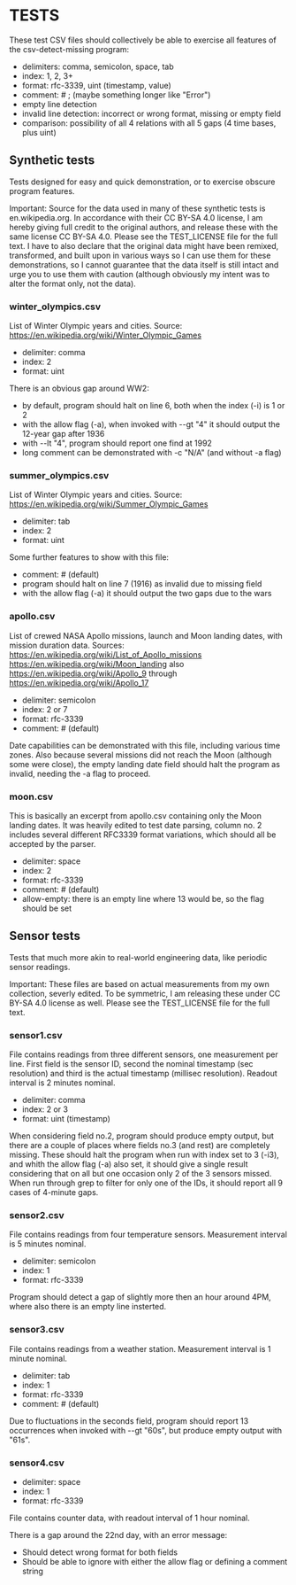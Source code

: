 
TESTS
=====

These test CSV files should collectively be able to exercise all features of the csv-detect-missing program:
- delimiters: comma, semicolon, space, tab
- index: 1, 2, 3+
- format: rfc-3339, uint (timestamp, value)
- comment: # ; (maybe something longer like "Error")
- empty line detection
- invalid line detection: incorrect or wrong format, missing or empty field
- comparison: possibility of all 4 relations with all 5 gaps (4 time bases, plus uint)


Synthetic tests
---------------

Tests designed for easy and quick demonstration, or to exercise obscure program features.

Important: Source for the data used in many of these synthetic tests is en.wikipedia.org. In accordance with their CC BY-SA 4.0 license, I am hereby giving full credit to the original authors, and release these with the same license CC BY-SA 4.0. Please see the TEST_LICENSE file for the full text. I have to also declare that the original data might have been remixed, transformed, and built upon in various ways so I can use them for these demonstrations, so I cannot guarantee that the data itself is still intact and urge you to use them with caution (although obviously my intent was to alter the format only, not the data).


### winter_olympics.csv

List of Winter Olympic years and cities.
Source: https://en.wikipedia.org/wiki/Winter_Olympic_Games

- delimiter: comma
- index: 2
- format: uint

There is an obvious gap around WW2:
- by default, program should halt on line 6, both when the index (-i) is 1 or 2
- with the allow flag (-a), when invoked with --gt "4" it should output the 12-year gap after 1936
- with --lt "4", program should report one find at 1992
- long comment can be demonstrated with -c "N/A" (and without -a flag)


### summer_olympics.csv

List of Winter Olympic years and cities.
Source: https://en.wikipedia.org/wiki/Summer_Olympic_Games

- delimiter: tab
- index: 2
- format: uint

Some further features to show with this file:
- comment: # (default)
- program should halt on line 7 (1916) as invalid due to missing field
- with the allow flag (-a) it should output the two gaps due to the wars


### apollo.csv

List of crewed NASA Apollo missions, launch and Moon landing dates, with mission duration data.
Sources:
https://en.wikipedia.org/wiki/List_of_Apollo_missions
https://en.wikipedia.org/wiki/Moon_landing
also
https://en.wikipedia.org/wiki/Apollo_9
through
https://en.wikipedia.org/wiki/Apollo_17

- delimiter: semicolon
- index: 2 or 7
- format: rfc-3339
- comment: # (default)

Date capabilities can be demonstrated with this file, including various time zones. Also because several missions did not reach the Moon (although some were close), the empty landing date field should halt the program as invalid, needing the -a flag to proceed.


### moon.csv

This is basically an excerpt from apollo.csv containing only the Moon landing dates. It was heavily edited to test date parsing, column no. 2 includes several different RFC3339 format variations, which should all be accepted by the parser.

- delimiter: space
- index: 2
- format: rfc-3339
- comment: # (default)
- allow-empty: there is an empty line where 13 would be, so the flag should be set


Sensor tests
------------

Tests that much more akin to real-world engineering data, like periodic sensor readings.

Important: These files are based on actual measurements from my own collection, severly edited. To be symmetric, I am releasing these under CC BY-SA 4.0 license as well. Please see the TEST_LICENSE file for the full text.


### sensor1.csv

File contains readings from three different sensors, one measurement per line. First field is the sensor ID, second the nominal timestamp (sec resolution) and third is the actual timestamp (millisec resolution). Readout interval is 2 minutes nominal.

- delimiter: comma
- index: 2 or 3
- format: uint (timestamp)

When considering field no.2, program should produce empty output, but there are a couple of places where fields no.3 (and rest) are completely missing. These should halt the program when run with index set to 3 (-i3), and whith the allow flag (-a) also set, it should give a single result considering that on all but one occasion only 2 of the 3 sensors missed. When run through grep to filter for only one of the IDs, it should report all 9 cases of 4-minute gaps.


### sensor2.csv

File contains readings from four temperature sensors. Measurement interval is 5 minutes nominal.

- delimiter: semicolon
- index: 1
- format: rfc-3339

Program should detect a gap of slightly more then an hour around 4PM, where also there is an empty line insterted.


### sensor3.csv

File contains readings from a weather station. Measurement interval is 1 minute nominal.

- delimiter: tab
- index: 1
- format: rfc-3339
- comment: # (default)

Due to fluctuations in the seconds field, program should report 13 occurrences when invoked with --gt "60s", but produce empty output with "61s".


### sensor4.csv

- delimiter: space
- index: 1
- format: rfc-3339

File contains counter data, with readout interval of 1 hour nominal.

There is a gap around the 22nd day, with an error message:
- Should detect wrong format for both fields
- Should be able to ignore with either the allow flag or defining a comment string
